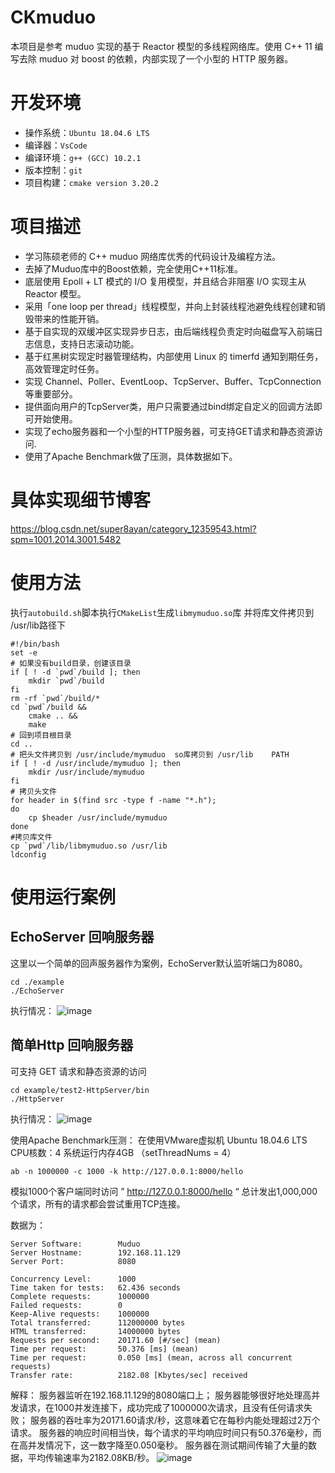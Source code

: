 ﻿# CKmuduo
本项目是参考 muduo 实现的基于 Reactor 模型的多线程网络库。使用 C++ 11 编写去除 muduo 对 boost 的依赖，内部实现了一个小型的 HTTP 服务器。
# 开发环境
* 操作系统：`Ubuntu 18.04.6 LTS`
* 编译器：`VsCode`
* 编译环境：`g++ (GCC) 10.2.1`
* 版本控制：`git`
* 项目构建：`cmake version 3.20.2`
# 项目描述
* 学习陈硕老师的 C++ muduo 网络库优秀的代码设计及编程方法。
* 去掉了Muduo库中的Boost依赖，完全使用C++11标准。
* 底层使用 Epoll + LT 模式的 I/O 复用模型，并且结合非阻塞 I/O 实现主从 Reactor 模型。
* 采用「one loop per thread」线程模型，并向上封装线程池避免线程创建和销毁带来的性能开销。
* 基于自实现的双缓冲区实现异步日志，由后端线程负责定时向磁盘写入前端日志信息，支持日志滚动功能。
* 基于红黑树实现定时器管理结构，内部使用 Linux 的 timerfd 通知到期任务，高效管理定时任务。
* 实现 Channel、Poller、EventLoop、TcpServer、Buffer、TcpConnection 等重要部分。
* 提供面向用户的TcpServer类，用户只需要通过bind绑定自定义的回调方法即可开始使用。
* 实现了echo服务器和一个小型的HTTP服务器，可支持GET请求和静态资源访问.
* 使用了Apache Benchmark做了压测，具体数据如下。


# 具体实现细节博客
https://blog.csdn.net/super8ayan/category_12359543.html?spm=1001.2014.3001.5482
# 使用方法
执行`autobuild.sh`脚本执行`CMakeList`生成`libmymuduo.so`库
并将库文件拷贝到 /usr/lib路径下

    #!/bin/bash
    set -e
    # 如果没有build目录，创建该目录
    if [ ! -d `pwd`/build ]; then
        mkdir `pwd`/build
    fi
    rm -rf `pwd`/build/*
    cd `pwd`/build &&
        cmake .. &&
        make
    # 回到项目根目录
    cd ..
    # 把头文件拷贝到 /usr/include/mymuduo  so库拷贝到 /usr/lib    PATH
    if [ ! -d /usr/include/mymuduo ]; then 
        mkdir /usr/include/mymuduo
    fi
    # 拷贝头文件 
    for header in $(find src -type f -name "*.h"); 
    do
        cp $header /usr/include/mymuduo
    done
    #拷贝库文件
    cp `pwd`/lib/libmymuduo.so /usr/lib
    ldconfig
# 使用运行案例
## EchoServer 回响服务器
这里以一个简单的回声服务器作为案例，EchoServer默认监听端口为8080。

    cd ./example
    ./EchoServer

执行情况：
![image](https://github.com/8upersaiyan/CKmuduo/assets/102213169/4fa91142-34a6-4ad7-a546-3eebb984db75)

## 简单Http 回响服务器
可支持 GET 请求和静态资源的访问

    cd example/test2-HttpServer/bin
    ./HttpServer

执行情况：
![image](https://github.com/8upersaiyan/TinyNetworkLibrary/assets/102213169/cf4c369a-080c-4c5e-be5e-06a10d385534)

使用Apache Benchmark压测：
在使用VMware虚拟机 Ubuntu 18.04.6 LTS CPU核数：4 系统运行内存4GB （setThreadNums = 4）

    ab -n 1000000 -c 1000 -k http://127.0.0.1:8000/hello

模拟1000个客户端同时访问 ” http://127.0.0.1:8000/hello “ 总计发出1,000,000个请求，所有的请求都会尝试重用TCP连接。

数据为：

    Server Software:        Muduo
    Server Hostname:        192.168.11.129
    Server Port:            8080
    
    Concurrency Level:      1000              
    Time taken for tests:   62.436 seconds
    Complete requests:      1000000
    Failed requests:        0
    Keep-Alive requests:    1000000
    Total transferred:      112000000 bytes
    HTML transferred:       14000000 bytes
    Requests per second:    20171.60 [#/sec] (mean)
    Time per request:       50.376 [ms] (mean)
    Time per request:       0.050 [ms] (mean, across all concurrent requests)
    Transfer rate:          2182.08 [Kbytes/sec] received

解释：
    服务器监听在192.168.11.129的8080端口上；
    服务器能够很好地处理高并发请求，在1000并发连接下，成功完成了1000000次请求，且没有任何请求失败；
    服务器的吞吐率为20171.60请求/秒，这意味着它在每秒内能处理超过2万个请求。
    服务器的响应时间相当快，每个请求的平均响应时间只有50.376毫秒，而在高并发情况下，这一数字降至0.050毫秒。
    服务器在测试期间传输了大量的数据，平均传输速率为2182.08KB/秒。
    ![image](https://github.com/8upersaiyan/TinyNetworkLibrary/assets/102213169/09f42a05-c3e3-4983-8f1d-0f0451de077d)


